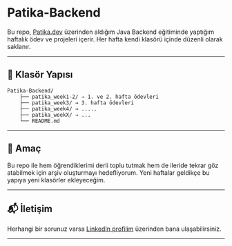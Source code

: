 # Patika-Backend

Bu repo, [Patika.dev](https://www.patika.dev) üzerinden aldığım Java Backend eğitiminde yaptığım haftalık ödev ve projeleri içerir. Her hafta kendi klasörü içinde düzenli olarak saklanır.

---

## 📁 Klasör Yapısı

    Patika-Backend/
        ├── patika_week1-2/ → 1. ve 2. hafta ödevleri
        ├── patika_week3/ → 3. hafta ödevleri
        ├── patika_week4/ → .....
        ├── patika_weekX/ → ...
        └── README.md

---

## 🚀 Amaç

Bu repo ile hem öğrendiklerimi derli toplu tutmak hem de ileride tekrar göz atabilmek için arşiv oluşturmayı hedefliyorum. Yeni haftalar geldikçe bu yapıya yeni klasörler ekleyeceğim.

---

## 📬 İletişim

Herhangi bir sorunuz varsa [LinkedIn profilim](https://www.linkedin.com/in/isoklc32/) üzerinden bana ulaşabilirsiniz.

---